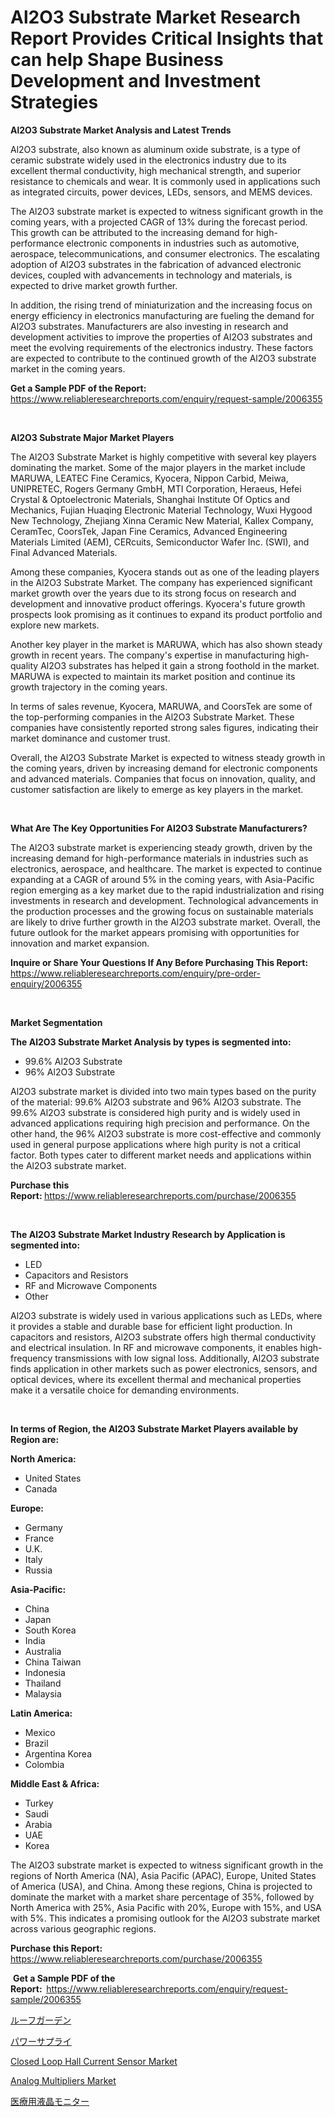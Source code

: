 <p><h1>Al2O3 Substrate Market Research Report Provides Critical Insights that can help Shape Business Development and Investment Strategies</h1></p><p><strong>Al2O3 Substrate Market Analysis and Latest Trends</strong></p>
<p><p>Al2O3 substrate, also known as aluminum oxide substrate, is a type of ceramic substrate widely used in the electronics industry due to its excellent thermal conductivity, high mechanical strength, and superior resistance to chemicals and wear. It is commonly used in applications such as integrated circuits, power devices, LEDs, sensors, and MEMS devices.</p><p>The Al2O3 substrate market is expected to witness significant growth in the coming years, with a projected CAGR of 13% during the forecast period. This growth can be attributed to the increasing demand for high-performance electronic components in industries such as automotive, aerospace, telecommunications, and consumer electronics. The escalating adoption of Al2O3 substrates in the fabrication of advanced electronic devices, coupled with advancements in technology and materials, is expected to drive market growth further.</p><p>In addition, the rising trend of miniaturization and the increasing focus on energy efficiency in electronics manufacturing are fueling the demand for Al2O3 substrates. Manufacturers are also investing in research and development activities to improve the properties of Al2O3 substrates and meet the evolving requirements of the electronics industry. These factors are expected to contribute to the continued growth of the Al2O3 substrate market in the coming years.</p></p>
<p><strong>Get a Sample PDF of the Report:&nbsp;</strong> <a href="https://www.reliableresearchreports.com/enquiry/request-sample/2006355">https://www.reliableresearchreports.com/enquiry/request-sample/2006355</a></p>
<p>&nbsp;</p>
<p><strong>Al2O3 Substrate Major Market Players</strong></p>
<p><p>The Al2O3 Substrate Market is highly competitive with several key players dominating the market. Some of the major players in the market include MARUWA, LEATEC Fine Ceramics, Kyocera, Nippon Carbid, Meiwa, UNIPRETEC, Rogers Germany GmbH, MTI Corporation, Heraeus, Hefei Crystal & Optoelectronic Materials, Shanghai Institute Of Optics and Mechanics, Fujian Huaqing Electronic Material Technology, Wuxi Hygood New Technology, Zhejiang Xinna Ceramic New Material, Kallex Company, CeramTec, CoorsTek, Japan Fine Ceramics, Advanced Engineering Materials Limited (AEM), CERcuits, Semiconductor Wafer Inc. (SWI), and Final Advanced Materials.</p><p>Among these companies, Kyocera stands out as one of the leading players in the Al2O3 Substrate Market. The company has experienced significant market growth over the years due to its strong focus on research and development and innovative product offerings. Kyocera's future growth prospects look promising as it continues to expand its product portfolio and explore new markets.</p><p>Another key player in the market is MARUWA, which has also shown steady growth in recent years. The company's expertise in manufacturing high-quality Al2O3 substrates has helped it gain a strong foothold in the market. MARUWA is expected to maintain its market position and continue its growth trajectory in the coming years.</p><p>In terms of sales revenue, Kyocera, MARUWA, and CoorsTek are some of the top-performing companies in the Al2O3 Substrate Market. These companies have consistently reported strong sales figures, indicating their market dominance and customer trust.</p><p>Overall, the Al2O3 Substrate Market is expected to witness steady growth in the coming years, driven by increasing demand for electronic components and advanced materials. Companies that focus on innovation, quality, and customer satisfaction are likely to emerge as key players in the market.</p></p>
<p>&nbsp;</p>
<p><strong>What Are The Key Opportunities For Al2O3 Substrate Manufacturers?</strong></p>
<p><p>The Al2O3 substrate market is experiencing steady growth, driven by the increasing demand for high-performance materials in industries such as electronics, aerospace, and healthcare. The market is expected to continue expanding at a CAGR of around 5% in the coming years, with Asia-Pacific region emerging as a key market due to the rapid industrialization and rising investments in research and development. Technological advancements in the production processes and the growing focus on sustainable materials are likely to drive further growth in the Al2O3 substrate market. Overall, the future outlook for the market appears promising with opportunities for innovation and market expansion.</p></p>
<p><strong>Inquire or Share Your Questions If Any Before Purchasing This Report:</strong> <a href="https://www.reliableresearchreports.com/enquiry/pre-order-enquiry/2006355">https://www.reliableresearchreports.com/enquiry/pre-order-enquiry/2006355</a></p>
<p>&nbsp;</p>
<p><strong>Market Segmentation</strong></p>
<p><strong>The Al2O3 Substrate Market Analysis by types is segmented into:</strong></p>
<p><ul><li>99.6% Al2O3 Substrate</li><li>96% Al2O3 Substrate</li></ul></p>
<p><p>Al2O3 substrate market is divided into two main types based on the purity of the material: 99.6% Al2O3 substrate and 96% Al2O3 substrate. The 99.6% Al2O3 substrate is considered high purity and is widely used in advanced applications requiring high precision and performance. On the other hand, the 96% Al2O3 substrate is more cost-effective and commonly used in general purpose applications where high purity is not a critical factor. Both types cater to different market needs and applications within the Al2O3 substrate market.</p></p>
<p><strong>Purchase this Report:&nbsp;</strong><a href="https://www.reliableresearchreports.com/purchase/2006355">https://www.reliableresearchreports.com/purchase/2006355</a></p>
<p>&nbsp;</p>
<p><strong>The Al2O3 Substrate Market Industry Research by Application is segmented into:</strong></p>
<p><ul><li>LED</li><li>Capacitors and Resistors</li><li>RF and Microwave Components</li><li>Other</li></ul></p>
<p><p>Al2O3 substrate is widely used in various applications such as LEDs, where it provides a stable and durable base for efficient light production. In capacitors and resistors, Al2O3 substrate offers high thermal conductivity and electrical insulation. In RF and microwave components, it enables high-frequency transmissions with low signal loss. Additionally, Al2O3 substrate finds application in other markets such as power electronics, sensors, and optical devices, where its excellent thermal and mechanical properties make it a versatile choice for demanding environments.</p></p>
<p>&nbsp;</p>
<p><strong>In terms of Region, the Al2O3 Substrate Market Players available by Region are:</strong></p>
<p>
    <p> <strong> North America: </strong>
        <ul>
            <li>United States</li>
            <li>Canada</li>
        </ul>
        </p> 
    <p> <strong> Europe: </strong>
        <ul>
            <li>Germany</li>
            <li>France</li>
            <li>U.K.</li>
            <li>Italy</li>
            <li>Russia</li>
        </ul>
        </p> 
    <p> <strong> Asia-Pacific: </strong>
        <ul>
            <li>China</li>
            <li>Japan</li>
            <li>South Korea</li>
            <li>India</li>
            <li>Australia</li>
            <li>China Taiwan</li>
            <li>Indonesia</li>
            <li>Thailand</li>
            <li>Malaysia</li>
        </ul>
        </p> 
    <p> <strong> Latin America: </strong>
        <ul>
            <li>Mexico</li>
            <li>Brazil</li>
            <li>Argentina Korea</li>
            <li>Colombia</li>
        </ul>
        </p> 
    <p> <strong> Middle East & Africa: </strong>
        <ul>
            <li>Turkey</li>
            <li>Saudi</li>
            <li>Arabia</li>
            <li>UAE</li>
            <li>Korea</li>
        </ul>
    </p>
    </p>
<p><p>The Al2O3 substrate market is expected to witness significant growth in the regions of North America (NA), Asia Pacific (APAC), Europe, United States of America (USA), and China. Among these regions, China is projected to dominate the market with a market share percentage of 35%, followed by North America with 25%, Asia Pacific with 20%, Europe with 15%, and USA with 5%. This indicates a promising outlook for the Al2O3 substrate market across various geographic regions.</p></p>
<p><strong>Purchase this Report: </strong><a href="https://www.reliableresearchreports.com/purchase/2006355">https://www.reliableresearchreports.com/purchase/2006355</a></p>
<p>&nbsp;<strong>Get a Sample PDF of the Report:&nbsp;&nbsp;</strong><a href="https://www.reliableresearchreports.com/enquiry/request-sample/2006355">https://www.reliableresearchreports.com/enquiry/request-sample/2006355</a></p>
<p><strong></strong></p>
<p><p><a href="https://medium.com/@sheilabruen2023/%E5%B1%8B%E4%B8%8A%E5%BA%AD%E5%9C%92%E3%83%9E%E3%83%BC%E3%82%B1%E3%83%83%E3%83%88-%E7%AB%B6%E4%BA%89%E5%88%86%E6%9E%90-%E5%B8%82%E5%A0%B4%E5%8B%95%E5%90%91-2031%E5%B9%B4%E3%81%BE%E3%81%A7%E3%81%AE%E4%BA%88%E6%B8%AC-698aff01cc5f">ルーフガーデン</a></p><p><a href="https://github.com/one-cool-chick/Market-Research-Report-List-1/blob/main/931202810948.md">パワーサプライ</a></p><p><a href="https://github.com/danielneavesallisons03mba/Market-Research-Report-List-1/blob/main/closed-loop-hall-current-sensor-market.md">Closed Loop Hall Current Sensor Market</a></p><p><a href="https://github.com/dimitrishawkinswaynenp91rgz/Market-Research-Report-List-2/blob/main/analog-multipliers-market.md">Analog Multipliers Market</a></p><p><a href="https://medium.com/@laceyzemlak1/%E6%AC%A1%E3%81%AE%E6%96%87%E3%82%92%E6%97%A5%E6%9C%AC%E8%AA%9E%E3%81%AB%E7%BF%BB%E8%A8%B3%E3%81%97%E3%81%BE%E3%81%99-2024%E5%B9%B4%E3%81%8B%E3%82%892031%E5%B9%B4%E3%81%BE%E3%81%A7%E3%81%AE%E6%9C%9F%E9%96%93%E3%81%AB%E4%BA%88%E6%B8%AC%E3%81%95%E3%82%8C%E3%82%8B%E5%8C%BB%E7%99%82%E7%94%A8lcd%E3%83%A2%E3%83%8B%E3%82%BF%E3%83%BC%E3%81%AE%E5%B8%82%E5%A0%B4%E5%8B%95%E5%90%91%E3%81%A8%E5%B8%82%E5%A0%B4%E5%88%86%E6%9E%90-d47c181f3eed">医療用液晶モニター</a></p></p>